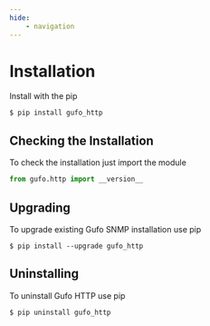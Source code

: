```yaml
---
hide:
    - navigation
---
```

# Installation

Install with the pip

```
$ pip install gufo_http
```

## Checking the Installation

To check the installation just import the module

```python
from gufo.http import __version__
```

## Upgrading

To upgrade existing Gufo SNMP installation use pip

```
$ pip install --upgrade gufo_http
```

## Uninstalling

To uninstall Gufo HTTP use pip

```
$ pip uninstall gufo_http
```
